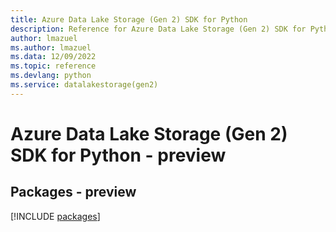 ```yaml
---
title: Azure Data Lake Storage (Gen 2) SDK for Python
description: Reference for Azure Data Lake Storage (Gen 2) SDK for Python
author: lmazuel
ms.author: lmazuel
ms.data: 12/09/2022
ms.topic: reference
ms.devlang: python
ms.service: datalakestorage(gen2)
---
```

# Azure Data Lake Storage (Gen 2) SDK for Python - preview
## Packages - preview
[!INCLUDE [packages](data-lake-storage-(gen-2)-index.md)]